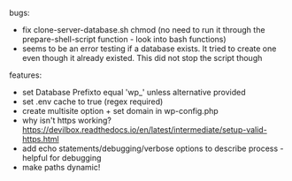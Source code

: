 bugs:
- fix clone-server-database.sh chmod (no need to run it through the prepare-shell-script function - look into bash functions)
- seems to be an error testing if a database exists. It tried to create one even though it already existed. This did not stop the script though

features:
- set Database Prefixto equal 'wp_' unless alternative provided
- set .env cache to true (regex required)
- create multisite option + set domain in wp-config.php
- why isn't https working? https://devilbox.readthedocs.io/en/latest/intermediate/setup-valid-https.html
- add echo statements/debugging/verbose options to describe process - helpful for debugging
- make paths dynamic!
